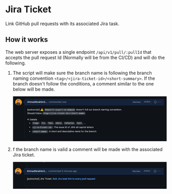 # Jira Ticket

Link GitHub pull requests with its associated Jira task.

## How it works

The web server exposes a single endpoint `/api/v1/pull/:pullId` that accepts the pull request Id (Normally will be from the CI/CD) and will do the following.

1. The script will make sure the branch name is following the branch naming
   convention `<tag>/<jira-ticket-id>/<short-summary>`. If the branch doesn't
   follow the conditions, a comment similar to the one below will be made.

   ![Invalid Branch Name](./assets/invalid-branch-name.png)

2. f the branch name is valid a comment will be made with the associated Jira
   ticket.

   ![Jira task comment](./assets/jira-comment.png)
